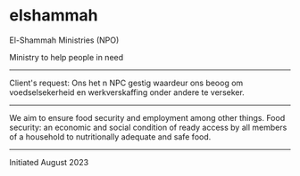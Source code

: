 # elshammah
El-Shammah Ministries (NPO)

Ministry to help people in need
- - - - -
Client's request:
Ons het n NPC gestig waardeur ons beoog om voedselsekerheid en werkverskaffing onder andere te verseker.
- - -
We aim to ensure food security and employment among other things.
Food security: an economic and social condition of ready access by all members of a household to nutritionally adequate and safe food.
- - - - -
Initiated August 2023